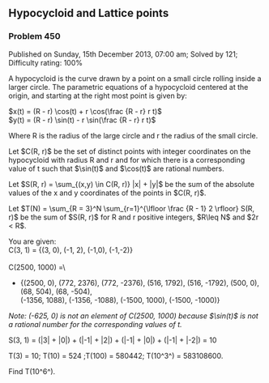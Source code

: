 Hypocycloid and Lattice points
------------------------------

### Problem 450

Published on Sunday, 15th December 2013, 07:00 am; Solved by 121;
Difficulty rating: 100%

A hypocycloid is the curve drawn by a point on a small circle rolling
inside a larger circle. The parametric equations of a hypocycloid
centered at the origin, and starting at the right most point is given
by:

\$x(t) = (R - r) \\cos(t) + r \\cos(\\frac {R - r} r t)\$\
 \$y(t) = (R - r) \\sin(t) - r \\sin(\\frac {R - r} r t)\$

Where R is the radius of the large circle and r the radius of the small
circle.

Let \$C(R, r)\$ be the set of distinct points with integer coordinates
on the hypocycloid with radius R and r and for which there is a
corresponding value of t such that \$\\sin(t)\$ and \$\\cos(t)\$ are
rational numbers.

Let \$S(R, r) = \\sum\_{(x,y) \\in C(R, r)} |x| + |y|\$ be the sum of
the absolute values of the x and y coordinates of the points in \$C(R,
r)\$.

Let \$T(N) = \\sum\_{R = 3}\^N \\sum\_{r=1}\^{\\lfloor \\frac {R - 1} 2
\\rfloor} S(R, r)\$ be the sum of \$S(R, r)\$ for R and r positive
integers, \$R\\leq N\$ and \$2r \< R\$.

You are given:\
C(3, 1) = {(3, 0), (-1, 2), (-1,0), (-1,-2)}\
\
C(2500, 1000) =\

-   {(2500, 0), (772, 2376), (772, -2376), (516, 1792), (516, -1792),
    (500, 0), (68, 504), (68, -504),\
    (-1356, 1088), (-1356, -1088), (-1500, 1000), (-1500, -1000)}

*Note: (-625, 0) is not an element of C(2500, 1000) because \$\\sin(t)\$
is not a rational number for the corresponding values of t.*

S(3, 1) = (|3| + |0|) + (|-1| + |2|) + (|-1| + |0|) + (|-1| + |-2|) = 10

T(3) = 10; T(10) = 524 ;T(100) = 580442; T(10^3^) = 583108600.

Find T(10^6^).
